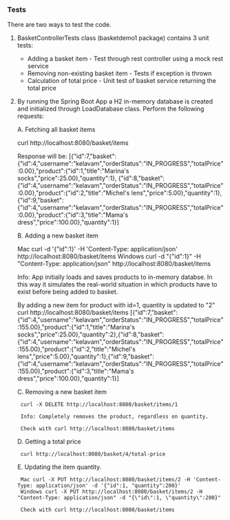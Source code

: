 ### Tests
There are two ways to test the code.

1) BasketControllerTests class (basketdemo1 package) contains 3 unit tests:
    * Adding a basket item - Test through rest controller using a mock rest service
    * Removing non-existing basket item - Tests if exception is thrown
    * Calculation of total price - Unit test of basket service returning the total price

2) By running the Spring Boot App a H2 in-memory database is created and initialized through LoadDatabase class. Perform the following requests:

    A. Fetching all basket items

      curl http://localhost:8080/basket/items

      Response will be:
      [{"id":7,"basket":{"id":4,"username":"kelavam","orderStatus":"IN_PROGRESS","totalPrice":0.00},"product":{"id":1,"title":"Marina's socks","price":25.00},"quantity":1},            {"id":8,"basket":{"id":4,"username":"kelavam","orderStatus":"IN_PROGRESS","totalPrice":0.00},"product":{"id":2,"title":"Michel's lens","price":5.00},"quantity":1},     {"id":9,"basket":{"id":4,"username":"kelavam","orderStatus":"IN_PROGRESS","totalPrice":0.00},"product":{"id":3,"title":"Mama's dress","price":100.00},"quantity":1}]

    B. Adding a new basket item

    Mac curl -d '{"id":1}' -H 'Content-Type: application/json' http://localhost:8080/basket/items
    Windows curl -d "{\"id\":1}" -H "Content-Type: application/json" http://localhost:8080/basket/items

    Info: App initially loads and saves products to in-memory databse. In this way it simulates the real-world situation in which products have to exist before being added to  basket. 

    By adding a new item for product with id=1, quantity is updated to "2"
    curl http://localhost:8080/basket/items
[{"id":7,"basket":{"id":4,"username":"kelavam","orderStatus":"IN_PROGRESS","totalPrice":155.00},"product":{"id":1,"title":"Marina's socks","price":25.00},"quantity":2},{"id":8,"basket":{"id":4,"username":"kelavam","orderStatus":"IN_PROGRESS","totalPrice":155.00},"product":{"id":2,"title":"Michel's lens","price":5.00},"quantity":1},{"id":9,"basket":{"id":4,"username":"kelavam","orderStatus":"IN_PROGRESS","totalPrice":155.00},"product":{"id":3,"title":"Mama's dress","price":100.00},"quantity":1}]


    C. Removing a new basket item

        curl -X DELETE http://localhost:8080/basket/items/1

        Info: Completely removes the product, regardless on quantity.

        Check with curl http://localhost:8080/basket/items


    D. Getting a total price

        curl http://localhost:8080/basket/4/total-price


    E. Updating the item quantity.

        Mac curl -X PUT http://localhost:8080/basket/items/2 -H 'Content-Type: application/json' -d '{"id":1, "quantity":200}'
        Windows curl -X PUT http://localhost:8080/basket/items/2 -H "Content-Type: application/json" -d "{\"id\":1, \"quantity\":200}"

        Check with curl http://localhost:8080/basket/items
